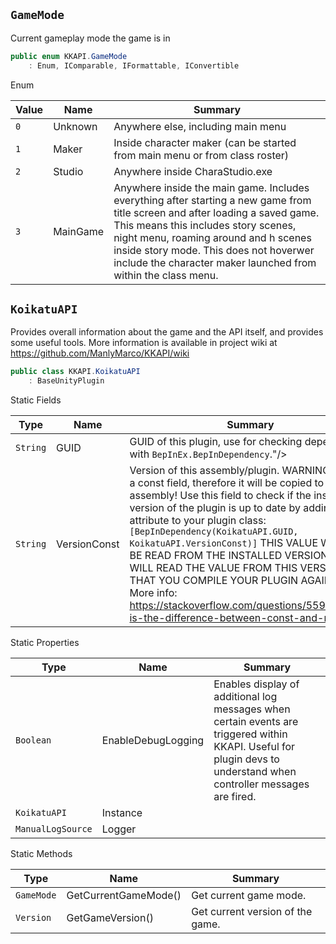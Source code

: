 ## `GameMode`

Current gameplay mode the game is in
```csharp
public enum KKAPI.GameMode
    : Enum, IComparable, IFormattable, IConvertible

```

Enum

| Value | Name | Summary | 
| --- | --- | --- | 
| `0` | Unknown | Anywhere else, including main menu | 
| `1` | Maker | Inside character maker (can be started from main menu or from class roster) | 
| `2` | Studio | Anywhere inside CharaStudio.exe | 
| `3` | MainGame | Anywhere inside the main game.  Includes everything after starting a new game from title screen and after loading a saved game.  This means this includes story scenes, night menu, roaming around and h scenes inside story mode.  This does not hoverwer include the character maker launched from within the class menu. | 


## `KoikatuAPI`

Provides overall information about the game and the API itself, and provides some useful tools.  More information is available in project wiki at https://github.com/ManlyMarco/KKAPI/wiki
```csharp
public class KKAPI.KoikatuAPI
    : BaseUnityPlugin

```

Static Fields

| Type | Name | Summary | 
| --- | --- | --- | 
| `String` | GUID | GUID of this plugin, use for checking dependancies with `BepInEx.BepInDependency`."/&gt; | 
| `String` | VersionConst | Version of this assembly/plugin.  WARNING: This is a const field, therefore it will be copied to your assembly!  Use this field to check if the installed version of the plugin is up to date by adding this attribute to your plugin class:  <code>[BepInDependency(KoikatuAPI.GUID, KoikatuAPI.VersionConst)]</code>  THIS VALUE WILL NOT BE READ FROM THE INSTALLED VERSION, YOU WILL READ THE VALUE FROM THIS VERSION THAT YOU COMPILE YOUR PLUGIN AGAINST!  More info: https://stackoverflow.com/questions/55984/what-is-the-difference-between-const-and-readonly | 


Static Properties

| Type | Name | Summary | 
| --- | --- | --- | 
| `Boolean` | EnableDebugLogging | Enables display of additional log messages when certain events are triggered within KKAPI.  Useful for plugin devs to understand when controller messages are fired. | 
| `KoikatuAPI` | Instance |  | 
| `ManualLogSource` | Logger |  | 


Static Methods

| Type | Name | Summary | 
| --- | --- | --- | 
| `GameMode` | GetCurrentGameMode() | Get current game mode. | 
| `Version` | GetGameVersion() | Get current version of the game. | 


